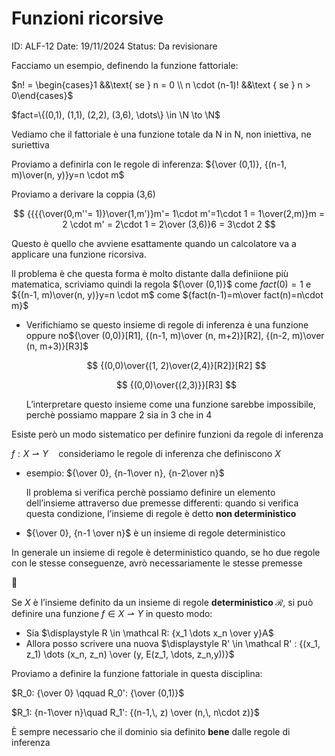 # Funzioni ricorsive

ID: ALF-12
Date: 19/11/2024
Status: Da revisionare

Facciamo un esempio, definendo la funzione fattoriale: 

$n! = \begin{cases}1 &&\text{ se } n = 0 \\ n \cdot (n-1)! &&\text { se } n > 0\end{cases}$

$fact=\{(0,1), (1,1), (2,2), (3,6), \dots\} \in \N \to \N$ 

Vediamo che il fattoriale è una funzione totale da N in N, non iniettiva, ne suriettiva

Proviamo a definirla con le regole di inferenza: ${\over (0,1)}, {(n-1, m)\over(n, y)}y=n \cdot m$

Proviamo a derivare la coppia (3,6)

$$
{{{{\over(0,m''= 1)}\over(1,m')}m'= 1\cdot m'=1\cdot 1 = 1\over(2,m)}m = 2 \cdot m' = 2\cdot 1 = 2\over (3,6)}6 = 3\cdot 2
$$

Questo è quello che avviene esattamente quando un calcolatore va a applicare una funzione ricorsiva.

ll problema è che questa forma è molto distante dalla definiione più matematica, scriviamo quindi la regola ${\over (0,1)}$ come $fact(0)=1$ e ${(n-1, m)\over(n, y)}y=n \cdot m$ come ${fact(n-1)=m\over fact(n)=n\cdot m}$

- Verifichiamo se questo insieme di regole di inferenza è una funzione oppure no${\over (0,0)}[R1], {(n-1, m)\over (n, m+2)}[R2], {(n-2, m)\over (n, m+3)}[R3]$
    
    
    $$
    {(0,0)\over{(1, 2)\over(2,4)}[R2]}[R2]
    $$
    
    $$
    {(0,0)\over{(2,3)}}[R3]
    $$
    
    L’interpretare questo insieme come una funzione sarebbe impossibile, perchè possiamo mappare 2 sia in 3 che in 4
    

Esiste però un modo sistematico per definire funzioni da regole di inferenza

$f: X \rightharpoonup Y\quad$consideriamo le regole di inferenza che definiscono $X$

- esempio: ${\over 0}, {n-1\over n}, {n-2\over n}$
    
    Il problema si verifica perchè possiamo definire un elemento dell’insieme attraverso due premesse differenti: quando si verifica questa condizione, l’insieme di regole è detto **non deterministico**
    
- ${\over 0}, {n-1 \over n}$ è un insieme di regole deterministico

In generale un insieme di regole è deterministico quando, se ho due regole con le stesse conseguenze, avrò necessariamente le stesse premesse

<aside>
📌

Se $X$ è l’insieme definito da un insieme di regole **deterministico $\mathcal R$**, si può definire una funzione $f \in X \rightharpoonup Y$ in questo modo:

- Sia $\displaystyle R \in \mathcal R: {x_1 \dots x_n \over y}A$
- Allora posso scrivere una nuova $\displaystyle R' \in \mathcal R' : {(x_1, z_1) \dots (x_n, z_n) \over (y, E(z_1, \dots, z_n,y))}$
</aside>

Proviamo a definire la funzione fattoriale in questa disciplina:

$R_0: {\over 0} \qquad R_0': {\over (0,1)}$

$R_1: {n-1\over n}\quad R_1': {(n-1,\, z) \over (n,\, n\cdot z)}$

È sempre necessario che il dominio sia definito **bene** dalle regole di inferenza